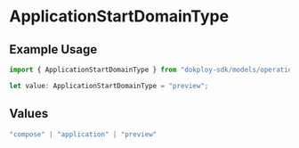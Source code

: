 # ApplicationStartDomainType

## Example Usage

```typescript
import { ApplicationStartDomainType } from "dokploy-sdk/models/operations";

let value: ApplicationStartDomainType = "preview";
```

## Values

```typescript
"compose" | "application" | "preview"
```